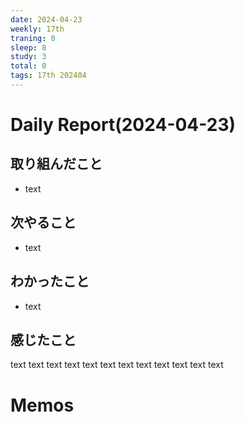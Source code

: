 ```yaml
---
date: 2024-04-23
weekly: 17th
traning: 0
sleep: 8
study: 3
total: 0
tags: 17th 202404 
---
```

# Daily Report(2024-04-23)
## 取り組んだこと
- text
## 次やること
- text
## わかったこと
- text
## 感じたこと
text text text text text text text text text text text text
# Memos